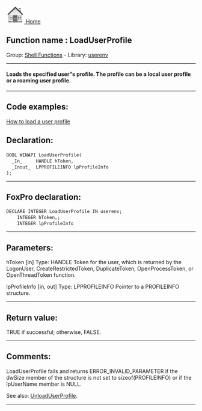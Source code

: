[<img src="../../images/home.png"> Home ](https://github.com/VFPX/Win32API)  

## Function name : LoadUserProfile
Group: [Shell Functions](../../functions_group.md#Shell_Functions)  -  Library: [userenv](../../Libraries.md#userenv)  
***  


#### Loads the specified user"s profile. The profile can be a local user profile or a roaming user profile.
***  


## Code examples:
[How to load a user profile](../../samples/sample_602.md)  

## Declaration:
```foxpro  
BOOL WINAPI LoadUserProfile(
  _In_     HANDLE hToken,
  _Inout_  LPPROFILEINFO lpProfileInfo
);  
```  
***  


## FoxPro declaration:
```foxpro  
DECLARE INTEGER LoadUserProfile IN userenv;
	INTEGER hToken,;
	INTEGER lpProfileInfo  
```  
***  


## Parameters:
hToken [in]
Type: HANDLE
Token for the user, which is returned by the LogonUser, CreateRestrictedToken, DuplicateToken, OpenProcessToken, or OpenThreadToken function. 

lpProfileInfo [in, out]
Type: LPPROFILEINFO
Pointer to a PROFILEINFO structure.  
***  


## Return value:
TRUE if successful; otherwise, FALSE.   
***  


## Comments:
LoadUserProfile fails and returns ERROR_INVALID_PARAMETER if the dwSize member of the structure is not set to sizeof(PROFILEINFO) or if the lpUserName member is NULL.  
  
See also: [UnloadUserProfile](../userenv/UnloadUserProfile.md).  
  
***  

